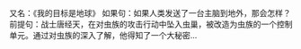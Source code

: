 又名：《我的目标是地球》
如果句：如果人类发送了一台主脑到地外，那会怎样？
前提句：战士唐经天，在对虫族的攻击行动中坠入虫巢，被改造为虫族的一个控制单元。通过对虫族的深入了解，他得知了一个大秘密...